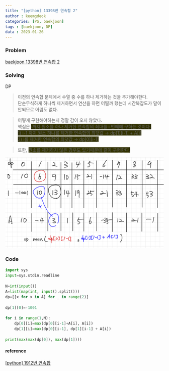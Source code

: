 ```yaml
---
title: "[python] 13398번 연속합 2"
author : keemgdeok
categories: [PS, baekjoon]
tags : [baekjoon, DP]
data : 2023-01-26
---
```



### Problem
[baekjoon 13398번 연속합 2](https://www.acmicpc.net/problem/13398)


### Solving
DP 
> 이전의 연속합 문제에서 수열 중 수를 하나 제거하는 것을 추가해야한다.  
> 단순무식하게 하나씩 제거하면서 연산을 하면 어떨까 했는데 시간복잡도가 말이안되므로 어림도 없다.

> 어떻게 구현해야하는지 정말 감이 오지 않았다.  
> 핵심은 <span style="background-color:#333300">i까지 원소를 하나 제거한 연속합의 최대를 i 번째에 구하는 것이다.  </span>  
> <span style="background-color:#333300"> 1\) i-1 까지 원소 하나를 제거한 연속합의 최댓값 → dp[1][i-1] + A[i] </span>  
> <span style="background-color:#333300"> 2\) i를 제거한 연속합의 최댓값 → dp[0][i-1] </span>  
> 

> 또한, <span style="background-color:#333300">원소를 제거하지 않은 경우도 있기때문에 같이 구현한다. </span>

![13398](/assets/img/13398.png)




### Code
```py
import sys
input=sys.stdin.readline

N=int(input())
A=list(map(int, input().split()))
dp=[[x for x in A] for _ in range(2)]

dp[1][0]=-1001

for i in range(1,N):
    dp[0][i]=max(dp[0][i-1]+A[i], A[i])
    dp[1][i]=max(dp[0][i-1], dp[1][i-1] + A[i])

print(max(max(dp[0]), max(dp[1])))

```


#### reference
[[python] 1912번 연속합](https://keemgdeok.github.io/posts/1912_%EC%97%B0%EC%86%8D%ED%95%A9/)
